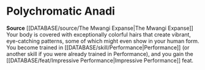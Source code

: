 ﻿---
id: '157'
name: Polychromatic Anadi
rarity: Common
rus_type_level: null
source: '[[DATABASE/source/The Mwangi Expanse|The Mwangi Expanse]]'
trait: null
type: Heritage

---
# Polychromatic Anadi

**Source** [[DATABASE/source/The Mwangi Expanse|The Mwangi Expanse]] 
Your body is covered with exceptionally colorful hairs that create vibrant, eye-catching patterns, some of which might even show in your human form. You become trained in [[DATABASE/skill/Performance|Performance]] (or another skill if you were already trained in Performance), and you gain the [[DATABASE/feat/Impressive Performance|Impressive Performance]] feat.